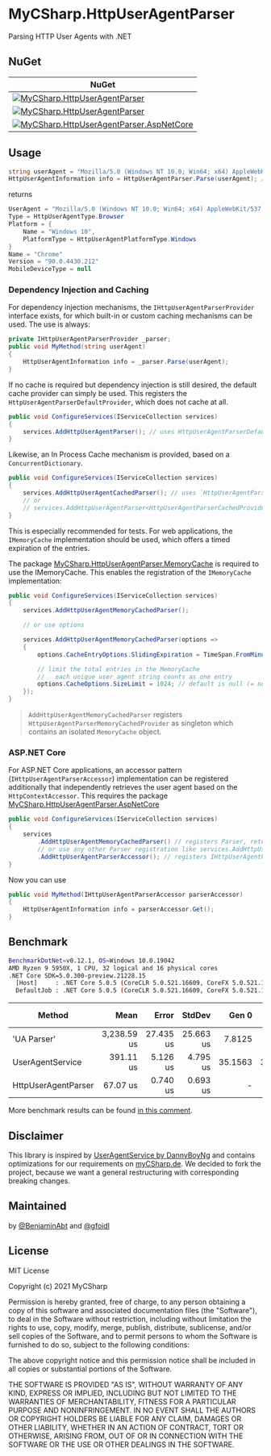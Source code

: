 # MyCSharp.HttpUserAgentParser

Parsing HTTP User Agents with .NET

## NuGet

| NuGet |
|-|
| [![MyCSharp.HttpUserAgentParser](https://img.shields.io/nuget/v/MyCSharp.HttpUserAgentParser.svg?logo=nuget&label=MyCSharp.HttpUserAgentParser)](https://www.nuget.org/packages/MyCSharp.HttpUserAgentParser) |
| [![MyCSharp.HttpUserAgentParser](https://img.shields.io/nuget/v/MyCSharp.HttpUserAgentParser.MemoryCache.svg?logo=nuget&label=MyCSharp.HttpUserAgentParser.MemoryCache)](https://www.nuget.org/packages/MyCSharp.HttpUserAgentParser.MemoryCache)| `dotnet add package MyCSharp.HttpUserAgentParser.MemoryCach.MemoryCache` |
| [![MyCSharp.HttpUserAgentParser.AspNetCore](https://img.shields.io/nuget/v/MyCSharp.HttpUserAgentParser.AspNetCore.svg?logo=nuget&label=MyCSharp.HttpUserAgentParser.AspNetCore)](https://www.nuget.org/packages/MyCSharp.HttpUserAgentParser.AspNetCore) | `dotnet add package MyCSharp.HttpUserAgentParser.AspNetCore` |


## Usage

```csharp
string userAgent = "Mozilla/5.0 (Windows NT 10.0; Win64; x64) AppleWebKit/537.36 (KHTML, like Gecko) Chrome/90.0.4430.212 Safari/537.36";
HttpUserAgentInformation info = HttpUserAgentParser.Parse(userAgent); // alias HttpUserAgentInformation.Parse()
```
returns
```csharp
UserAgent = "Mozilla/5.0 (Windows NT 10.0; Win64; x64) AppleWebKit/537.36 (KHTML, like Gecko) Chrome/90.0.4430.212 Safari/537.36"
Type = HttpUserAgentType.Browser
Platform = {
    Name = "Windows 10",
    PlatformType = HttpUserAgentPlatformType.Windows
}
Name = "Chrome"
Version = "90.0.4430.212"
MobileDeviceType = null
```

### Dependency Injection and Caching

For dependency injection mechanisms, the `IHttpUserAgentParserProvider` interface exists, for which built-in or custom caching mechanisms can be used. The use is always:

```csharp
private IHttpUserAgentParserProvider _parser;
public void MyMethod(string userAgent)
{
    HttpUserAgentInformation info = _parser.Parse(userAgent);
}
```

If no cache is required but dependency injection is still desired, the default cache provider can simply be used. This registers the `HttpUserAgentParserDefaultProvider`, which does not cache at all.

```csharp
public void ConfigureServices(IServiceCollection services)
{
    services.AddHttpUserAgentParser(); // uses HttpUserAgentParserDefaultProvider and does not cache
}
```

Likewise, an In Process Cache mechanism is provided, based on a `ConcurrentDictionary`.

```csharp
public void ConfigureServices(IServiceCollection services)
{
    services.AddHttpUserAgentCachedParser(); // uses `HttpUserAgentParserCachedProvider`
    // or
    // services.AddHttpUserAgentParser<HttpUserAgentParserCachedProvider>();
}
```

 This is especially recommended for tests. For web applications, the `IMemoryCache` implementation should be used, which offers a timed expiration of the entries.

The package [MyCSharp.HttpUserAgentParser.MemoryCache](https://www.nuget.org/packages/MyCSharp.HttpUserAgentParser.MemoryCache) is required to use the IMemoryCache. This enables the registration of the `IMemoryCache` implementation:


```csharp
public void ConfigureServices(IServiceCollection services)
{
    services.AddHttpUserAgentMemoryCachedParser();

    // or use options

    services.AddHttpUserAgentMemoryCachedParser(options =>
    {
        options.CacheEntryOptions.SlidingExpiration = TimeSpan.FromMinutes(60); // default is 1 day

        // limit the total entries in the MemoryCache
        //   each unique user agent string counts as one entry
        options.CacheOptions.SizeLimit = 1024; // default is null (= no limit)
    });
}
```

> `AddHttpUserAgentMemoryCachedParser` registers `HttpUserAgentParserMemoryCachedProvider` as singleton which contains an isolated `MemoryCache` object.

### ASP.NET Core

For ASP.NET Core applications, an accessor pattern (`IHttpUserAgentParserAccessor`) implementation can be registered additionally that independently retrieves the user agent based on the `HttpContextAccessor`. This requires the package [MyCSharp.HttpUserAgentParser.AspNetCore](https://www.nuget.org/packages/MyCSharp.HttpUserAgentParser.AspNetCore)

```csharp
public void ConfigureServices(IServiceCollection services)
{
    services
        .AddHttpUserAgentMemoryCachedParser() // registers Parser, returns HttpUserAgentParserDependencyInjectionOptions
        // or use any other Parser registration like services.AddHttpUserAgentParser<TParser>(); above
        .AddHttpUserAgentParserAccessor(); // registers IHttpUserAgentParserAccessor, uses IHttpUserAgentParserProvider
}
```

Now you can use

```csharp
public void MyMethod(IHttpUserAgentParserAccessor parserAccessor)
{
    HttpUserAgentInformation info = parserAccessor.Get();
}
```

## Benchmark

```sh
BenchmarkDotNet=v0.12.1, OS=Windows 10.0.19042
AMD Ryzen 9 5950X, 1 CPU, 32 logical and 16 physical cores
.NET Core SDK=5.0.300-preview.21228.15
  [Host]     : .NET Core 5.0.5 (CoreCLR 5.0.521.16609, CoreFX 5.0.521.16609), X64 RyuJIT
  DefaultJob : .NET Core 5.0.5 (CoreCLR 5.0.521.16609, CoreFX 5.0.521.16609), X64 RyuJIT
```

|              Method |        Mean |     Error |    StdDev |   Gen 0 |  Gen 1 | Gen 2 | Allocated |
|-------------------- |------------:|----------:|----------:|--------:|-------:|------:|----------:|
|         'UA Parser' | 3,238.59 us | 27.435 us | 25.663 us |  7.8125 |      - |     - |  168225 B |
|    UserAgentService |   391.11 us |  5.126 us |  4.795 us | 35.1563 | 3.4180 |     - |  589664 B |
| HttpUserAgentParser |    67.07 us |  0.740 us |  0.693 us |       - |      - |     - |     848 B |

More benchmark results can be found [in this comment](https://github.com/mycsharp/HttpUserAgentParser/issues/2#issuecomment-842188532).

## Disclaimer

This library is inspired by [UserAgentService by DannyBoyNg](https://github.com/DannyBoyNg/UserAgentService) and contains optimizations for our requirements on [myCSharp.de](https://mycsharp.de).
We decided to fork the project, because we want a general restructuring with corresponding breaking changes.

## Maintained

by [@BenjaminAbt](https://github.com/BenjaminAbt) and [@gfoidl](https://github.com/gfoidl)

## License

MIT License

Copyright (c) 2021 MyCSharp 

Permission is hereby granted, free of charge, to any person obtaining a copy
of this software and associated documentation files (the "Software"), to deal
in the Software without restriction, including without limitation the rights
to use, copy, modify, merge, publish, distribute, sublicense, and/or sell
copies of the Software, and to permit persons to whom the Software is
furnished to do so, subject to the following conditions:

The above copyright notice and this permission notice shall be included in all
copies or substantial portions of the Software.

THE SOFTWARE IS PROVIDED "AS IS", WITHOUT WARRANTY OF ANY KIND, EXPRESS OR
IMPLIED, INCLUDING BUT NOT LIMITED TO THE WARRANTIES OF MERCHANTABILITY,
FITNESS FOR A PARTICULAR PURPOSE AND NONINFRINGEMENT. IN NO EVENT SHALL THE
AUTHORS OR COPYRIGHT HOLDERS BE LIABLE FOR ANY CLAIM, DAMAGES OR OTHER
LIABILITY, WHETHER IN AN ACTION OF CONTRACT, TORT OR OTHERWISE, ARISING FROM,
OUT OF OR IN CONNECTION WITH THE SOFTWARE OR THE USE OR OTHER DEALINGS IN THE
SOFTWARE.
